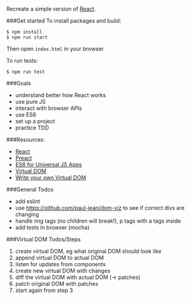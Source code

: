 Recreate a simple version of [React](https://github.com/facebook/react).

###Get started
To install packages and build:
```
$ npm install
$ npm run start
```
Then open `index.html` in your browser.

To run tests:
```
$ npm run test
```

###Goals
- understand better how React works
- use pure JS
- interact with browser APIs
- use ES6
- set up a project
- practice TDD


###Resources:
- [React](https://github.com/facebook/react)
- [Preact](https://github.com/developit/preact)
- [ES6 for Universal JS Apps](https://medium.com/javascript-scene/how-to-use-es6-for-isomorphic-javascript-apps-2a9c3abe5ea2#.xfoth6mdp)
- [Virtual DOM](https://github.com/Matt-Esch/virtual-dom)
- [Write your own Virtual DOM](https://medium.com/@deathmood/how-to-write-your-own-virtual-dom-ee74acc13060#.fess65wex)


###General Todos
- add eslint
- use https://github.com/paul-jean/dom-viz to see if correct divs are changing
- handle img tags (no children will break!), p tags with a tags inside
- add tests in browser (mocha)


###Virtual DOM Todos/Steps
1. create virtual DOM, eg what original DOM should look like
2. append virtual DOM to actual DOM
3. listen for updates from components
4. create new virtual DOM with changes
5. diff the virtual DOM with actual DOM (-> patches)
6. patch original DOM with patches
7. start again from step 3
